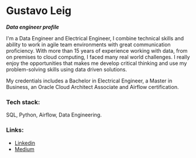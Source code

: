 # Gustavo Leig
***Data engineer profile***

I'm a Data Engineer and Electrical Engineer, I combine technical skills and ability to work in agile team environments with great communication proficiency. 
With more than 15 years of experience working with data, from on premises to cloud computing, I faced many real world challenges. 
I really enjoy the opportunities that makes me develop critical thinking and use my problem-solving skills using data driven solutions.

My credentials includes a Bachelor in Electrical Engineer, a Master in Business, an Oracle Cloud Architect Associate and Airflow certification.

### Tech stack: 
SQL, Python, Airflow, Data Engineering.

### Links:
- [Linkedin](https://www.linkedin.com/in/gleig/)
- [Medium](https://medium.com/@gusleig)

